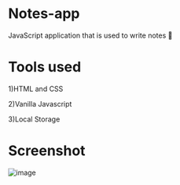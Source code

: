 # Notes-app
JavaScript application that is used to write notes 📝

# Tools used
1)HTML and CSS

2)Vanilla Javascript

3)Local Storage

# Screenshot



![image](https://user-images.githubusercontent.com/67178658/163731877-a56dc4f0-ab1f-4fe9-831c-c0c71d5023dd.png)
